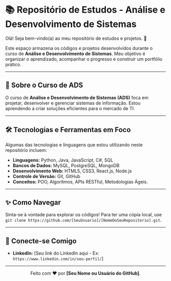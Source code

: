 # 📚 Repositório de Estudos - Análise e Desenvolvimento de Sistemas

Olá! Seja bem-vindo(a) ao meu repositório de estudos e projetos. 👋

Este espaço armazena os códigos e projetos desenvolvidos durante o curso de **Análise e Desenvolvimento de Sistemas**. Meu objetivo é organizar o aprendizado, acompanhar o progresso e construir um portfólio prático.

---

## 🚀 Sobre o Curso de ADS

O curso de **Análise e Desenvolvimento de Sistemas (ADS)** foca em projetar, desenvolver e gerenciar sistemas de informação. Estou aprendendo a criar soluções eficientes para o mercado de TI.

---

## 🛠️ Tecnologias e Ferramentas em Foco

Algumas das tecnologias e linguagens que estou utilizando neste repositório incluem:

* **Linguagens:** Python, Java, JavaScript, C#, SQL
* **Bancos de Dados:** MySQL, PostgreSQL, MongoDB
* **Desenvolvimento Web:** HTML5, CSS3, React.js, Node.js
* **Controle de Versão:** Git, GitHub
* **Conceitos:** POO, Algoritmos, APIs RESTful, Metodologias Ágeis.

---

## ✨ Como Navegar

Sinta-se à vontade para explorar os códigos! Para ter uma cópia local, use `git clone https://github.com/[SeuUsuario]/[NomeDoSeuRepositorio].git`.

---

## 🔗 Conecte-se Comigo

* **LinkedIn:** [Seu link do LinkedIn aqui - Ex: `https://www.linkedin.com/in/seu-perfil/`]

---

<p align="center">Feito com ❤️ por <strong>[Seu Nome ou Usuário do GitHub]</strong>.</p>
